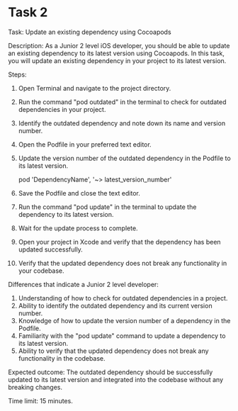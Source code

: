 # Task 2

Task: Update an existing dependency using Cocoapods

Description: As a Junior 2 level iOS developer, you should be able to update an
existing dependency to its latest version using Cocoapods. In this task, you
will update an existing dependency in your project to its latest version.

Steps:

1. Open Terminal and navigate to the project directory.
2. Run the command "pod outdated" in the terminal to check for outdated
   dependencies in your project.
3. Identify the outdated dependency and note down its name and version number.
4. Open the Podfile in your preferred text editor.
5. Update the version number of the outdated dependency in the Podfile to its
   latest version.

    pod 'DependencyName', '~> latest_version_number'

6. Save the Podfile and close the text editor.
7. Run the command "pod update" in the terminal to update the dependency to its
   latest version.
8. Wait for the update process to complete.
9. Open your project in Xcode and verify that the dependency has been updated
   successfully.
10. Verify that the updated dependency does not break any functionality in your
    codebase.

Differences that indicate a Junior 2 level developer:

1. Understanding of how to check for outdated dependencies in a project.
2. Ability to identify the outdated dependency and its current version number.
3. Knowledge of how to update the version number of a dependency in the Podfile.
4. Familiarity with the "pod update" command to update a dependency to its
   latest version.
5. Ability to verify that the updated dependency does not break any
   functionality in the codebase.

Expected outcome: The outdated dependency should be successfully updated to its
latest version and integrated into the codebase without any breaking changes.

Time limit: 15 minutes.
